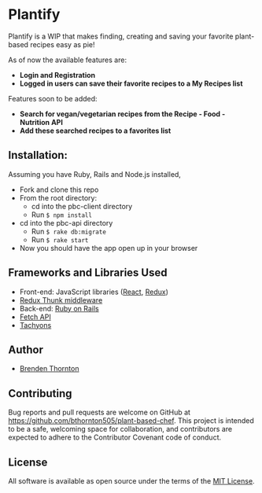 # Plantify

Plantify is a WIP that makes finding, creating and saving your favorite plant-based recipes easy as pie!

As of now the available features are:

- **Login and Registration**
- **Logged in users can save their favorite recipes to a My Recipes list**

Features soon to be added:

- **Search for vegan/vegetarian recipes from the Recipe - Food - Nutrition API**
- **Add these searched recipes to a favorites list**

## Installation:

Assuming you have Ruby, Rails and Node.js installed,

- Fork and clone this repo
- From the root directory:
  - cd into the pbc-client directory
  - Run `$ npm install`
- cd into the pbc-api directory
  - Run `$ rake db:migrate`
  - Run `$ rake start`
- Now you should have the app open up in your browser

## Frameworks and Libraries Used

- Front-end: JavaScript libraries ([React](https://reactjs.org/), [Redux](https://redux.js.org/))
- [Redux Thunk middleware](https://github.com/reduxjs/redux-thunk)
- Back-end: [Ruby on Rails](https://github.com/rails/rails)
- [Fetch API](https://developer.mozilla.org/en-US/docs/Web/API/Fetch_API)
- [Tachyons](http://tachyons.io/)

## Author

- [Brenden Thornton](https://github.com/bthornton505)

## Contributing

Bug reports and pull requests are welcome on GitHub at https://github.com/bthornton505/plant-based-chef. This project is intended to be a safe, welcoming space for collaboration, and contributors are expected to adhere to the Contributor Covenant code of conduct.

## License

All software is available as open source under the terms of the [MIT License](https://github.com/bthornton505/plant-based-chef/blob/master/LICENSE).
